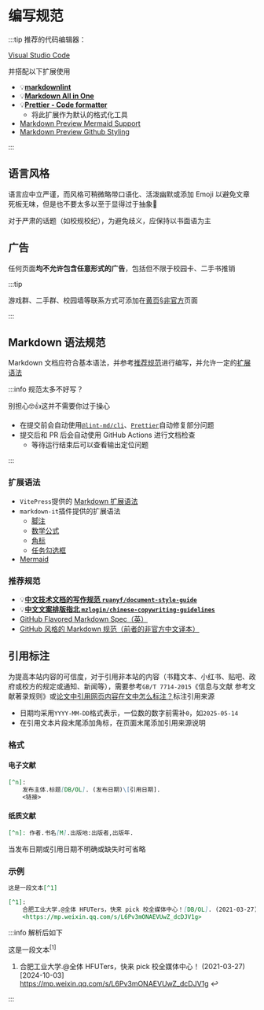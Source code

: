 # 编写规范

:::tip
推荐的代码编辑器：

[Visual Studio Code](https://code.visualstudio.com/)

并搭配以下扩展使用

- 💡[**markdownlint**](https://marketplace.visualstudio.com/items/?itemName=DavidAnson.vscode-markdownlint)
- 💡[**Markdown All in One**](https://marketplace.visualstudio.com/items/?itemName=yzhang.markdown-all-in-one)
- 💡[**Prettier - Code formatter**](https://marketplace.visualstudio.com/items?itemName=esbenp.prettier-vscode)
  - 将此扩展作为默认的格式化工具
- [Markdown Preview Mermaid Support](https://marketplace.visualstudio.com/items/?itemName=bierner.markdown-mermaid)
- [Markdown Preview Github Styling](https://marketplace.visualstudio.com/items/?itemName=bierner.markdown-preview-github-styles)

:::

## 语言风格

语言应中立严谨，而风格可稍微略带口语化、活泼幽默或添加 Emoji 以避免文章死板无味，但是也不要太多以至于显得过于抽象🤔

对于严肃的话题（如校规校纪），为避免歧义，应保持以书面语为主

## 广告

任何页面**均不允许包含任意形式的广告**，包括但不限于校园卡、二手书推销

:::tip

游戏群、二手群、校园墙等联系方式可添加在[黄页§非官方](../contact/unofficial)页面

:::

## Markdown 语法规范

Markdown 文档应符合基本语法，并参考[推荐规范](#推荐规范)进行编写，并允许一定的[扩展语法](#扩展语法)

:::info 规范太多不好写？

别担心🤓👍这并不需要你过于操心

- 在提交前会自动使用[`@lint-md/cli`](https://github.com/lint-md/cli)、[`Prettier`](https://prettier.io/)自动修复部分问题
- 提交后和 PR 后会自动使用 GitHub Actions 进行文档检查
  - 等待运行结束后可以查看输出定位问题

:::

### 扩展语法

- `VitePress`提供的 [Markdown 扩展语法](https://vitepress.dev/zh/guide/markdown)
- `markdown-it`插件提供的扩展语法
  - [脚注](https://github.com/markdown-it/markdown-it-footnote)
  - [数学公式](https://github.com/tani/markdown-it-mathjax3)
  - [角标](https://github.com/markdown-it/markdown-it-sup)
  - [任务勾选框](https://github.com/linsir/markdown-it-task-checkbox)
- [Mermaid](https://mermaid.js.org/)

### 推荐规范

- 💡[**中文技术文档的写作规范 `ruanyf/document-style-guide`**](https://github.com/ruanyf/document-style-guide)
- 💡[**中文文案排版指北 `mzlogin/chinese-copywriting-guidelines`**](https://github.com/mzlogin/chinese-copywriting-guidelines)
- [GitHub Flavored Markdown Spec（英）](https://github.github.com/gfm/)
- [GitHub 风格的 Markdown 规范（前者的非官方中文译本）](https://gfm.docschina.org/zh-hans/)

## 引用标注

为提高本站内容的可信度，对于引用非本站的内容（书籍文本、小红书、贴吧、政府或校方的规定或通知、新闻等），需要参考`GB/T 7714-2015`《信息与文献 参考文献著录规则》或[论文中引用网页内容在文中怎么标注？](https://www.zhihu.com/question/457765989/answer/3356593666)标注引用来源

- 日期均采用`YYYY-MM-DD`格式表示，一位数的数字前需补`0`，如`2025-05-14`
- 在引用文本片段末尾添加角标，在页面末尾添加引用来源说明

### 格式

#### 电子文献

```md
[^n]:
    发布主体.标题[DB/OL]. (发布日期)\[引用日期].
    <链接>
```

#### 纸质文献

```md
[^n]: 作者.书名[M].出版地:出版者,出版年.
```

当发布日期或引用日期不明确或缺失时可省略

### 示例

```md
这是一段文本[^1]

[^1]:
    合肥工业大学.@全体 HFUTers，快来 pick 校全媒体中心！[DB/OL]. (2021-03-27)\[2024-10-03].
    <https://mp.weixin.qq.com/s/L6Pv3mONAEVUwZ_dcDJV1g>
```

:::info 解析后如下

这是一段文本<sup><a>[1]</a></sup>

1. 合肥工业大学.@全体 HFUTers，快来 pick 校全媒体中心！ (2021-03-27)\[2024-10-03]  
   <https://mp.weixin.qq.com/s/L6Pv3mONAEVUwZ_dcDJV1g> <a>↩︎</a>

:::
